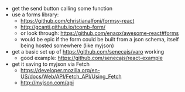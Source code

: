 * get the send button calling some function
* use a forms library:
  * https://github.com/christianalfoni/formsy-react
  * http://gcanti.github.io/tcomb-form/
  * or look through: https://github.com/enaqx/awesome-react#forms
  * would be epic if the form could be built from a json schema, itself being hosted somewhere (like myjson)
* get a basic set up of https://github.com/senecajs/varo working
  * good example: https://github.com/senecajs/react-example
* get it saving to myjson via Fetch
  * https://developer.mozilla.org/en-US/docs/Web/API/Fetch_API/Using_Fetch
  * http://myjson.com/api
